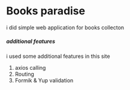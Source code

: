 # Books paradise    

i did simple web application for books collecton 

##### additional features 

i used some additional features in this site 

1. axios calling
2. Routing
3. Formik & Yup validation
